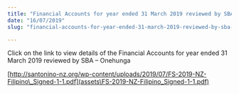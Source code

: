 ```yaml
---
title: "Financial Accounts for year ended 31 March 2019 reviewed by SBA – Onehunga"
date: "16/07/2019"
slug: "financial-accounts-for-year-ended-31-march-2019-reviewed-by-sba-onehunga"

---
```


Click on the link to view details of the Financial Accounts for year ended 31 March 2019 reviewed by SBA – Onehunga

[http://santonino-nz.org/wp-content/uploads/2019/07/FS-2019-NZ-Filipino\_Signed-1-1.pdf](assets\FS-2019-NZ-Filipino_Signed-1-1.pdf)